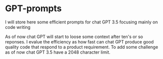 # GPT-prompts

I will store here some efficient prompts for chat GPT 3.5 focusing mainly on code writing

As of now chat GPT will start to loose some context after ten's or so reponses. 
I evalue the efficiency as how fast can chat GPT produce good quality code that respond to a product requirement.
To add some challenge as of now chat GPT 3.5 have a 2048 character limit.
